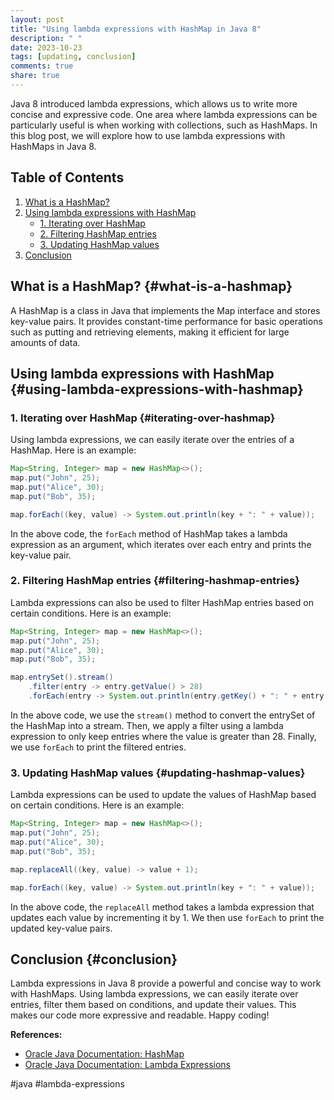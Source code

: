 ```yaml
---
layout: post
title: "Using lambda expressions with HashMap in Java 8"
description: " "
date: 2023-10-23
tags: [updating, conclusion]
comments: true
share: true
---
```


Java 8 introduced lambda expressions, which allows us to write more concise and expressive code. One area where lambda expressions can be particularly useful is when working with collections, such as HashMaps. In this blog post, we will explore how to use lambda expressions with HashMaps in Java 8.

## Table of Contents
1. [What is a HashMap?](#what-is-a-hashmap)
2. [Using lambda expressions with HashMap](#using-lambda-expressions-with-hashmap)
    - [1. Iterating over HashMap](#iterating-over-hashmap)
    - [2. Filtering HashMap entries](#filtering-hashmap-entries)
    - [3. Updating HashMap values](#updating-hashmap-values)
3. [Conclusion](#conclusion)

## What is a HashMap? {#what-is-a-hashmap}
A HashMap is a class in Java that implements the Map interface and stores key-value pairs. It provides constant-time performance for basic operations such as putting and retrieving elements, making it efficient for large amounts of data.

## Using lambda expressions with HashMap {#using-lambda-expressions-with-hashmap}

### 1. Iterating over HashMap {#iterating-over-hashmap}
Using lambda expressions, we can easily iterate over the entries of a HashMap. Here is an example:

```java
Map<String, Integer> map = new HashMap<>();
map.put("John", 25);
map.put("Alice", 30);
map.put("Bob", 35);

map.forEach((key, value) -> System.out.println(key + ": " + value));
```

In the above code, the `forEach` method of HashMap takes a lambda expression as an argument, which iterates over each entry and prints the key-value pair.

### 2. Filtering HashMap entries {#filtering-hashmap-entries}
Lambda expressions can also be used to filter HashMap entries based on certain conditions. Here is an example:

```java
Map<String, Integer> map = new HashMap<>();
map.put("John", 25);
map.put("Alice", 30);
map.put("Bob", 35);

map.entrySet().stream()
    .filter(entry -> entry.getValue() > 28)
    .forEach(entry -> System.out.println(entry.getKey() + ": " + entry.getValue()));
```

In the above code, we use the `stream()` method to convert the entrySet of the HashMap into a stream. Then, we apply a filter using a lambda expression to only keep entries where the value is greater than 28. Finally, we use `forEach` to print the filtered entries.

### 3. Updating HashMap values {#updating-hashmap-values}
Lambda expressions can be used to update the values of HashMap based on certain conditions. Here is an example:

```java
Map<String, Integer> map = new HashMap<>();
map.put("John", 25);
map.put("Alice", 30);
map.put("Bob", 35);

map.replaceAll((key, value) -> value + 1);

map.forEach((key, value) -> System.out.println(key + ": " + value));
```

In the above code, the `replaceAll` method takes a lambda expression that updates each value by incrementing it by 1. We then use `forEach` to print the updated key-value pairs.

## Conclusion {#conclusion}
Lambda expressions in Java 8 provide a powerful and concise way to work with HashMaps. Using lambda expressions, we can easily iterate over entries, filter them based on conditions, and update their values. This makes our code more expressive and readable. Happy coding!

**References:**
- [Oracle Java Documentation: HashMap](https://docs.oracle.com/en/java/javase/12/docs/api/java.base/java/util/HashMap.html)
- [Oracle Java Documentation: Lambda Expressions](https://docs.oracle.com/javase/tutorial/java/javaOO/lambdaexpressions.html) 

#java #lambda-expressions
